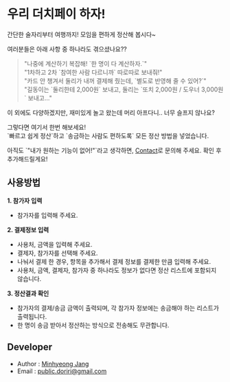 # 우리 더치페이 하자!

간단한 술자리부터 여행까지! 모임을 편하게 정산해 봅시다~

여러분들은 아래 사항 중 하나라도 겪으셨나요??

> "나중에 계산하기 복잡해! \`한 명이 다 계산하자.\`"  
> "1차하고 2차 \`참여한 사람 다르니까\` 따로따로 보내줘!"  
> "카드 안 챙겨서 둘리가 내꺼 결제해 줬는데, \`별도로 반영해 줄 수 있어?\`"  
> "길동이는 \`둘리한테 2,000원\` 보내고, 둘리는 \`또치 2,000원 / 도우너 3,000원\` 보내고..."

이 외에도 다양하겠지만, 재미있게 놀고 왔는데 머리 아프다니.. 너무 슬프지 않나요?

그렇다면 여기서 한번 해보세요!  
\`빠르고 쉽게 정산\`하고 \`송금하는 사람도 편하도록\` 모든 정산 방법을 넣었습니다.

아직도 \`"내가 원하는 기능이 없어!"\`라고 생각하면, [Contact](https://minhyeong-jang.github.io/contact)로 문의해 주세요. 확인 후 추가해드릴게요!

## 사용방법

**1. 참가자 입력**

- 참가자를 입력해 주세요.

**2. 결제정보 입력**

- 사용처, 금액을 입력해 주세요.
- 결제자, 참가자를 선택해 주세요.
- 나눠서 결제 한 경우, 항목을 추가해서 결제 정보를 결제한 만큼 입력해 주세요.
- 사용처, 금액, 결제자, 참가자 중 하나라도 정보가 없다면 정산 리스트에 포함되지 않습니다.

**3. 정산결과 확인**

- 참가자의 결제/송금 금액이 출력되며, 각 참가자 정보에는 송금해야 하는 리스트가 출력됩니다.
- 한 명이 송금 받아서 정산하는 방식으로 전송해도 무관합니다.

## Developer

- Author : [Minhyeong Jang](https://minhyeong-jang.github.io/about)
- Email : [public.doriri@gmail.com](mailto:public.doriri@gmail.com)

